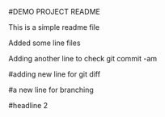 #DEMO PROJECT README

This is a simple readme file

Added some line files

Adding another line to check git commit -am

#adding new line for git diff

#a new line for branching

#headline 2